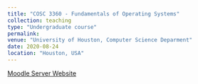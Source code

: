 ```yaml
---
title: "COSC 3360 - Fundamentals of Operating Systems"
collection: teaching
type: "Undergraduate course"
permalink: 
venue: "University of Houston, Computer Science Deparment"
date: 2020-08-24
location: "Houston, USA"
---
```

<a href="https://moodle2.cs.uh.edu/">Moodle Server Website</a>

